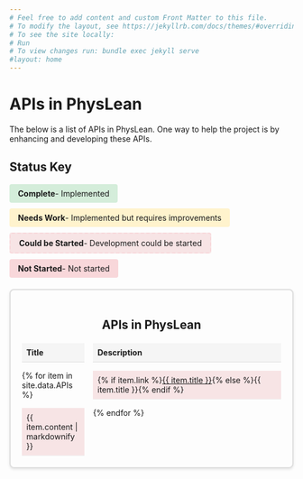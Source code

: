 ```yaml
---
# Feel free to add content and custom Front Matter to this file.
# To modify the layout, see https://jekyllrb.com/docs/themes/#overriding-theme-defaults
# To see the site locally:
# Run
# To view changes run: bundle exec jekyll serve
#layout: home
---
```


# APIs in PhysLean 

The below is a list of APIs in PhysLean. 
One way to help the project is by enhancing and developing these APIs. 
## Status Key

<div style="display: flex; flex-wrap: wrap; gap: 10px; margin-bottom: 20px;">
  <div style="padding: 8px 15px; border-radius: 4px; background-color: #d4edda; display: flex; align-items: center;">
    <span style="font-weight: bold;">Complete</span> - Implemented
  </div>
  <div style="padding: 8px 15px; border-radius: 4px; background-color: #fff3cd; display: flex; align-items: center;">
    <span style="font-weight: bold;">Needs Work</span> - Implemented but requires improvements
  </div>
  <div style="padding: 8px 15px; border-radius: 4px; background-color: #f7e4e5ff; border: 2px dashed #f8d7da; display: flex; align-items: center;">
    <span style="font-weight: bold;">Could be Started</span> - Development could be started
  </div>
  <div style="padding: 8px 15px; border-radius: 4px; background-color: #f8d7da; display: flex; align-items: center;">
    <span style="font-weight: bold;">Not Started</span> - Not started
  </div>
</div>
<div class="news-container" style="border: 2px solid #ddd; border-radius: 8px; padding: 20px; margin: 20px 0; box-shadow: 0 2px 4px rgba(0,0,0,0.1);">
  <h2 style="text-align: center; margin-bottom: 20px;">APIs in PhysLean</h2>
  <div style="display: grid; grid-template-columns: 1fr 3fr; gap: 15px;">
    <div style="font-weight: bold; padding: 8px; background-color: #f5f5f5; border-bottom: 1px solid #ddd;">Title</div>
    <div style="font-weight: bold; padding: 8px; background-color: #f5f5f5; border-bottom: 1px solid #ddd;">Description</div>
    {% for item in site.data.APIs %}
      <div style="padding: 8px; border-bottom: 1px solid #eee; {% if item.status == 'Complete' %}background-color: #d4edda;{% elsif item.status == 'NeedsWork' %}background-color: #fff3cd;{% elsif item.status == 'StartedSoon' %}border: 2px dashed #f8d7da; background-color: #f7e4e5ff; {% elsif item.status == 'NotStarted' %}background-color: #f8d7da;{% endif %}">{% if item.link %}<a href="{{ item.link }}">{{ item.title }}</a>{% else %}{{ item.title }}{% endif %}</div>
        <div style="padding: 8px; border-bottom: 1px solid #eee; {% if item.status == 'Complete' %}background-color: #d4edda;{% elsif item.status == 'NeedsWork' %}background-color: #fff3cd;{% elsif item.status == 'StartedSoon' %}border: 2px dashed #f8d7da; background-color: #f7e4e5ff; {% elsif item.status == 'NotStarted' %}background-color: #f8d7da;{% endif %}">{{ item.content | markdownify }}</div>
    {% endfor %}
  </div>
</div>
